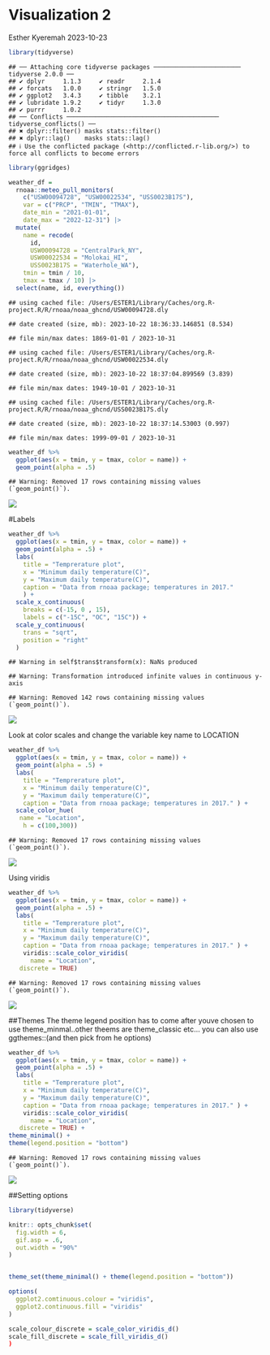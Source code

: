 Visualization 2
================
Esther Kyeremah
2023-10-23

``` r
library(tidyverse)
```

    ## ── Attaching core tidyverse packages ──────────────────────── tidyverse 2.0.0 ──
    ## ✔ dplyr     1.1.3     ✔ readr     2.1.4
    ## ✔ forcats   1.0.0     ✔ stringr   1.5.0
    ## ✔ ggplot2   3.4.3     ✔ tibble    3.2.1
    ## ✔ lubridate 1.9.2     ✔ tidyr     1.3.0
    ## ✔ purrr     1.0.2     
    ## ── Conflicts ────────────────────────────────────────── tidyverse_conflicts() ──
    ## ✖ dplyr::filter() masks stats::filter()
    ## ✖ dplyr::lag()    masks stats::lag()
    ## ℹ Use the conflicted package (<http://conflicted.r-lib.org/>) to force all conflicts to become errors

``` r
library(ggridges)
```

``` r
weather_df = 
  rnoaa::meteo_pull_monitors(
    c("USW00094728", "USW00022534", "USS0023B17S"),
    var = c("PRCP", "TMIN", "TMAX"), 
    date_min = "2021-01-01",
    date_max = "2022-12-31") |>
  mutate(
    name = recode(
      id, 
      USW00094728 = "CentralPark_NY", 
      USW00022534 = "Molokai_HI",
      USS0023B17S = "Waterhole_WA"),
    tmin = tmin / 10,
    tmax = tmax / 10) |>
  select(name, id, everything())
```

    ## using cached file: /Users/ESTER1/Library/Caches/org.R-project.R/R/rnoaa/noaa_ghcnd/USW00094728.dly

    ## date created (size, mb): 2023-10-22 18:36:33.146851 (8.534)

    ## file min/max dates: 1869-01-01 / 2023-10-31

    ## using cached file: /Users/ESTER1/Library/Caches/org.R-project.R/R/rnoaa/noaa_ghcnd/USW00022534.dly

    ## date created (size, mb): 2023-10-22 18:37:04.899569 (3.839)

    ## file min/max dates: 1949-10-01 / 2023-10-31

    ## using cached file: /Users/ESTER1/Library/Caches/org.R-project.R/R/rnoaa/noaa_ghcnd/USS0023B17S.dly

    ## date created (size, mb): 2023-10-22 18:37:14.53003 (0.997)

    ## file min/max dates: 1999-09-01 / 2023-10-31

``` r
weather_df %>% 
  ggplot(aes(x = tmin, y = tmax, color = name)) +
  geom_point(alpha = .5)
```

    ## Warning: Removed 17 rows containing missing values (`geom_point()`).

![](Lec-5-visualization-2_files/figure-gfm/unnamed-chunk-3-1.png)<!-- -->

\#Labels

``` r
weather_df %>% 
  ggplot(aes(x = tmin, y = tmax, color = name)) +
  geom_point(alpha = .5) +
  labs( 
    title = "Temprerature plot",
    x = "Minimum daily temperature(C)",
    y = "Maximum daily temperature(C)",
    caption = "Data from rnoaa package; temperatures in 2017."
    ) +
  scale_x_continuous(
    breaks = c(-15, 0 , 15),
    labels = c("-15C", "OC", "15C")) + 
  scale_y_continuous(
    trans = "sqrt",
    position = "right"
  )
```

    ## Warning in self$trans$transform(x): NaNs produced

    ## Warning: Transformation introduced infinite values in continuous y-axis

    ## Warning: Removed 142 rows containing missing values (`geom_point()`).

![](Lec-5-visualization-2_files/figure-gfm/unnamed-chunk-4-1.png)<!-- -->

Look at color scales and change the variable key name to LOCATION

``` r
weather_df %>% 
  ggplot(aes(x = tmin, y = tmax, color = name)) +
  geom_point(alpha = .5) +
  labs( 
    title = "Temprerature plot",
    x = "Minimum daily temperature(C)",
    y = "Maximum daily temperature(C)",
    caption = "Data from rnoaa package; temperatures in 2017." ) +
  scale_color_hue(
   name = "Location",
    h = c(100,300))
```

    ## Warning: Removed 17 rows containing missing values (`geom_point()`).

![](Lec-5-visualization-2_files/figure-gfm/unnamed-chunk-5-1.png)<!-- -->

Using viridis

``` r
weather_df %>% 
  ggplot(aes(x = tmin, y = tmax, color = name)) +
  geom_point(alpha = .5) +
  labs( 
    title = "Temprerature plot",
    x = "Minimum daily temperature(C)",
    y = "Maximum daily temperature(C)",
    caption = "Data from rnoaa package; temperatures in 2017." ) +
    viridis::scale_color_viridis(
      name = "Location",
   discrete = TRUE)
```

    ## Warning: Removed 17 rows containing missing values (`geom_point()`).

![](Lec-5-visualization-2_files/figure-gfm/unnamed-chunk-6-1.png)<!-- -->

\##Themes The theme legend position has to come after youve chosen to
use theme_minmal..other theems are theme_classic etc… you can also use
ggthemes::(and then pick from he options)

``` r
weather_df %>% 
  ggplot(aes(x = tmin, y = tmax, color = name)) +
  geom_point(alpha = .5) +
  labs( 
    title = "Temprerature plot",
    x = "Minimum daily temperature(C)",
    y = "Maximum daily temperature(C)",
    caption = "Data from rnoaa package; temperatures in 2017." ) +
    viridis::scale_color_viridis(
      name = "Location",
   discrete = TRUE) +
theme_minimal() +
theme(legend.position = "bottom")
```

    ## Warning: Removed 17 rows containing missing values (`geom_point()`).

![](Lec-5-visualization-2_files/figure-gfm/unnamed-chunk-7-1.png)<!-- -->

\##Setting options

``` r
library(tidyverse)

knitr:: opts_chunk$set(
  fig.width = 6,
  gif.asp = .6,
  out.width = "90%"
)


theme_set(theme_minimal() + theme(legend.position = "bottom"))

options(
  ggplot2.comtinuous.colour = "viridis",
  ggplot2.continuous.fill = "viridis"
)

scale_colour_discrete = scale_color_viridis_d()
scale_fill_discrete = scale_fill_viridis_d()
)
```
